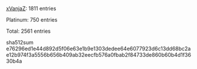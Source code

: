 [xVanjaZ](https://github.com/xVanjaZ): 1811 entries

Platinum: 750 entries

Total: 2561 entries

sha512sum e76296ed1e44d892d5f06e63e1b9e1303dedee64e6077923d6c13dd68bc2ae12b974f3a5556b656b409ab32eecfb576a0fbab2f84733de860b60b4d1f3630b4a

